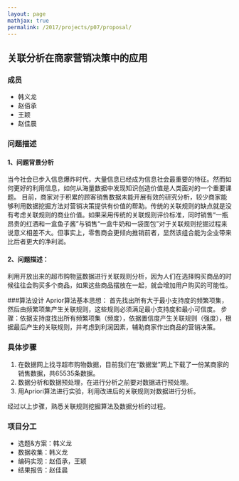 ```yaml
---
layout: page
mathjax: true
permalink: /2017/projects/p07/proposal/
---
```


## 关联分析在商家营销决策中的应用

### 成员

* 韩义龙
* 赵佰承
* 王颖
* 赵佳晨



### 问题描述

#### 1、问题背景分析

当今社会已步入信息爆炸时代，大量信息已经成为信息社会最重要的特征。然而如何更好的利用信息，如何从海量数据中发现知识创造价值是人类面对的一个重要课题。
目前，商家对于积累的顾客销售数据未能开展有效的研究分析，较少商家能够利用数据挖掘方法对营销决策提供有价值的帮助。传统的关联规则的缺点就是没有考虑关联规则的商业价值。如果采用传统的关联规则评价标准，同时销售“一瓶昂贵的红酒和一盒鱼子酱”与销售“一盒牛奶和一袋面包”对于关联规则挖掘过程来说意义相差不大。但事实上，零售商会更倾向推销前者，显然该组合能为企业带来比后者更大的净利润。



#### 2、问题描述：
利用开放出来的超市购物蓝数据进行关联规则分析，因为人们在选择购买商品的时候往往会购买多个商品，如果这些商品摆放在一起，就会增加用户购买的可能性。

###算法设计
Aprior算法基本思想：  首先找出所有大于最小支持度的频繁项集，然后由频繁项集产生关联规则，这些规则必须满足最小支持度和最小可信度。
步骤：依据支持度找出所有频繁项集（频度），依据置信度产生关联规则（强度），根据最后产生的关联规则，并考虑到利润因素，辅助商家作出商品的营销决策。

### 具体步骤
1. 在数据网上找寻超市购物数据，目前我们在“数据堂”网上下载了一份某商家的销售数据，共65535条数据。
2. 数据分析和数据预处理，在进行分析之前要对数据进行预处理。
3. 用Apriori算法进行实验，利用改进后的关联规则对数据进行分析。

经过以上步骤，熟悉关联规则挖掘算法及数据分析的过程。
    
### 项目分工

* 选题&方案：韩义龙
* 数据收集：韩义龙
* 编码实现：赵佰承，王颖
* 结果报告：赵佳晨

